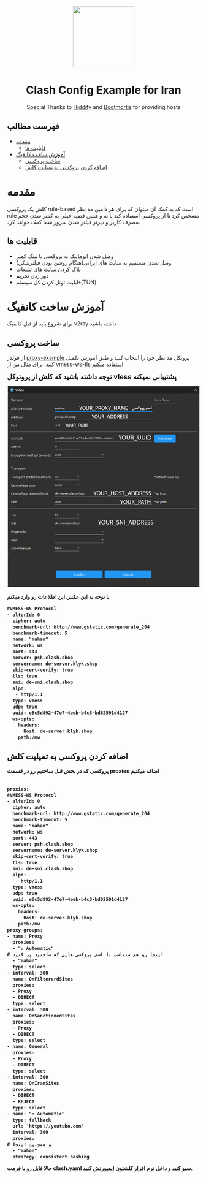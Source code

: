<p align="center">
  <a href="https://github.com/mahanmi/iran-clash-example" target="_blank" rel="noopener noreferrer">
    <picture>
      <source media="(prefers-color-scheme: dark)" srcset="https://raw.githubusercontent.com/Dreamacro/clash/master/docs/logo.png">
      <img width="160" height="160" src="https://raw.githubusercontent.com/Dreamacro/clash/master/docs/logo.png">
    </picture>
  </a>
</p>
<h1 align="center"/>Clash Config Example for Iran</h1>

<p align="center">
    Special Thanks to <a href="https://github.com/hiddify/hiddify-config">Hiddify</a> and <a href="https://github.com/bootmortis/iran-hosted-domains">Bootmortis</a> for providing hosts
</p>

## فهرست مطالب
- [مقدمه](#مقدمه)
  - [قابلیت ها](#قابلیت-ها)
- [آموزش ساخت کانفیگ](#آموزش-ساخت-کانفیگ)
  - [ساخت پروکسی](#ساخت-پروکسی)
  - [اضافه کردن پروکسی به تمپلیت کلش](#اضافه-کردن-پروکسی-به-تمپلیت-کلش)


# مقدمه
کلش یک پروکسی rule-based است که به کمک آن میتوان که برای هر دامین مد نظر rule مشخص کرد تا از پروکسی استفاده کند یا نه و همین قضیه خیلی به کمتر شدن حجم مصرف کاربر و دیرتر فیلتر شدن سرور شما کمک خواهد کرد.

## قابلیت ها
- وصل شدن اتوماتیک به پروکسی با پینگ کمتر
- وصل شدن مستقیم به سایت های ایرانی(هنگام روشن بودن فیلترشکن)
- بلاک کردن سایت های تبلیغات
- دور زدن تحریم
- قابلیت تونل کردن کل سیستم(TUN)

# آموزش ساخت کانفیگ
برای شروع باید از قبل کانفیگ v2ray داشته باشید
## ساخت پروکسی
از فولدر [proxy-example](https://github.com/mahanmi/iran-clash-example/tree/main/example/proxy-example) پروتکل مد نظر خود را انتخاب کنید و طبق آموزش تکمیل کنید.
برای مثال من از vmess-ws-tls  استفاده میکنم

<font size=+1><b>توجه داشته باشید که کلش از پروتوکل vless پشتیبانی نمیکنه<b></font>
<p align="center">
  <a href="https://github.com/mahanmi/iran-clash-example" target="_blank" rel="noopener noreferrer">
    <picture>
      <source media="(prefers-color-scheme: dark)" srcset="https://raw.githubusercontent.com/mahanmi/iran-clash-example/main/.github/images/image%20copy.png">
      <img width="500" height="524" src="https://raw.githubusercontent.com/mahanmi/iran-clash-example/main/.github/images/image%20copy.png">
    </picture>
  </a>
</p>

با توجه به این عکس این اطلاعات رو وارد میکنم

```
#VMESS-WS Protocol
- alterId: 0
  cipher: auto
  benchmark-url: http://www.gstatic.com/generate_204
  benchmark-timeout: 5
  name: "mahan"
  network: ws
  port: 443
  server: psh.clash.shop
  servername: de-server.klyk.shop
  skip-cert-verify: true
  tls: true
  sni: de-sni.clash.shop
  alpn:
   - http/1.1
  type: vmess
  udp: true
  uuid: e8c5d892-47e7-4eeb-b4c3-bd82591d4127
  ws-opts:
    headers:
      Host: de-server.klyk.shop
    path:/mw
```
## اضافه کردن پروکسی به تمپلیت کلش
پروکسی که در بخش قبل ساختیم رو در قسمت proxies اضافه میکنیم
```

proxies:
#VMESS-WS Protocol
- alterId: 0
  cipher: auto
  benchmark-url: http://www.gstatic.com/generate_204
  benchmark-timeout: 5
  name: "mahan"
  network: ws
  port: 443
  server: psh.clash.shop
  servername: de-server.klyk.shop
  skip-cert-verify: true
  tls: true
  sni: de-sni.clash.shop
  alpn:
   - http/1.1
  type: vmess
  udp: true
  uuid: e8c5d892-47e7-4eeb-b4c3-bd82591d4127
  ws-opts:
    headers:
      Host: de-server.klyk.shop
    path:/mw
proxy-groups:
- name: Proxy
  proxies:
  - "♻️ Automatic"
# اینجا رو هم متناسب با اسم پروکسی هایی که ساختید پر کنید
  - "mahan"
  type: select
- interval: 300
  name: OnFiltererdSites
  proxies:
  - Proxy
  - DIRECT
  type: select
- interval: 300
  name: OnSanctionedSites
  proxies:
  - Proxy
  - DIRECT
  type: select
- name: General
  proxies:
  - Proxy
  - DIRECT
  type: select
- interval: 300
  name: OnIranSites
  proxies:
  - DIRECT
  - REJECT
  type: select
- name: "♻️ Automatic"
  type: fallback
  url: 'https://youtube.com'
  interval: 300
  proxies:
# و همچنین اینجا
  - "mahan"
  strategy: consistent-hashing
```
حالا فایل رو با فرمت clash.yaml سیو کنید و داخل نرم افزار کلشتون ایمپورتش کنید.

